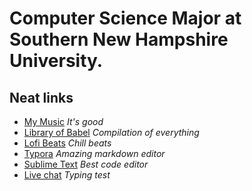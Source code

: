 # Computer Science Major at Southern New Hampshire University.

## Neat links
* [My Music](https://open.spotify.com/playlist/6vRmq76liAkYKPZsh9LeMj?si=7f0cf4736bad48e4)  *It's good*
* [Library of Babel](https://libraryofbabel.info/)  *Compilation of everything*
* [Lofi Beats](https://www.youtube.com/watch?v=5qap5aO4i9A) *Chill beats*
* [Typora](https://typora.io/)  *Amazing markdown editor*
* [Sublime Text](https://www.sublimetext.com/)  *Best code editor*
* [Live chat](https://www.livechat.com/typing-speed-test/#/)  *Typing test*
